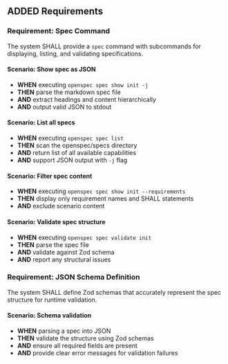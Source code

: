 ## ADDED Requirements

### Requirement: Spec Command

The system SHALL provide a `spec` command with subcommands for displaying, listing, and validating specifications.

#### Scenario: Show spec as JSON

- **WHEN** executing `openspec spec show init -j`
- **THEN** parse the markdown spec file
- **AND** extract headings and content hierarchically
- **AND** output valid JSON to stdout

#### Scenario: List all specs

- **WHEN** executing `openspec spec list`
- **THEN** scan the openspec/specs directory
- **AND** return list of all available capabilities
- **AND** support JSON output with `-j` flag

#### Scenario: Filter spec content

- **WHEN** executing `openspec spec show init --requirements`
- **THEN** display only requirement names and SHALL statements
- **AND** exclude scenario content

#### Scenario: Validate spec structure

- **WHEN** executing `openspec spec validate init`
- **THEN** parse the spec file
- **AND** validate against Zod schema
- **AND** report any structural issues

### Requirement: JSON Schema Definition

The system SHALL define Zod schemas that accurately represent the spec structure for runtime validation.

#### Scenario: Schema validation

- **WHEN** parsing a spec into JSON
- **THEN** validate the structure using Zod schemas
- **AND** ensure all required fields are present
- **AND** provide clear error messages for validation failures